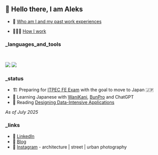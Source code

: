 ## 👋 Hello there, I am Aleks

- 👤 [Who am I and my past work experiences](https://github.com/aleksgorbenko/whoami) 

- 👨🏻‍💻 [How I work](https://github.com/aleksgorbenko/howiwork)

### _languages_and_tools

<br>

<p align="left">
  <img src="https://skillicons.dev/icons?i=golang,java,spring,postgres,redis" />
  <img src="https://skillicons.dev/icons?i=aws,terraform,k8s,git,postman" />
</p>

### _status

- 🏗️ Preparing for [ITPEC FE Exam](https://itpec.org) with the goal to move to Japan 🇯🇵
- 💬 Learning Japanese with [WaniKani](https://www.wanikani.com), [BunPro](https://bunpro.jp) and ChatGPT
- 📖 Reading [Designing Data-Intensive Applications](https://www.oreilly.com/library/view/designing-data-intensive-applications/9781491903063/)

_As of July 2025_

### _links
- 🧰 [LinkedIn](https://www.linkedin.com/in/aleks-gorbenko-software-engineer/)
- 📝 [Blog](https://aleksgorbenko.dev)
- 📸 [Instagram](https://www.instagram.com/aleksgbko/) - architecture | street | urban photography

<!--
**aleksgorbenko/aleksgorbenko** is a ✨ _special_ ✨ repository because its `README.md` (this file) appears on your GitHub profile.

Here are some ideas to get you started:

- 🔭 I’m currently working on ...
- 🌱 I’m currently learning ...
- 👯 I’m looking to collaborate on ...
- 🤔 I’m looking for help with ...
- 💬 Ask me about ...
- 📫 How to reach me: ...
- 😄 Pronouns: ...
- ⚡ Fun fact: ...
-->
